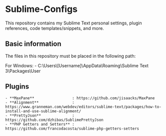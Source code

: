 # Sublime-Configs
This repository contains my Sublime Text personal settings, plugin references, code templates/snippets, and more.

## Basic information
The files in this repository must be placed in the following path:

For Windows:
	- C:\Users\\[Username]\AppData\Roaming\Sublime Text 3\Packages\User

## Plugins
	- **MaxPane**                 : https://github.com/jisaacks/MaxPane
	- **Alignment**               : https://www.granneman.com/webdev/editors/sublime-text/packages/how-to-install-and-use-sublime-alignment/
	- **PrettyJson**              : https://github.com/dzhibas/SublimePrettyJson
	- **PHP Getters and Setters** : https://github.com/francodacosta/sublime-php-getters-setters